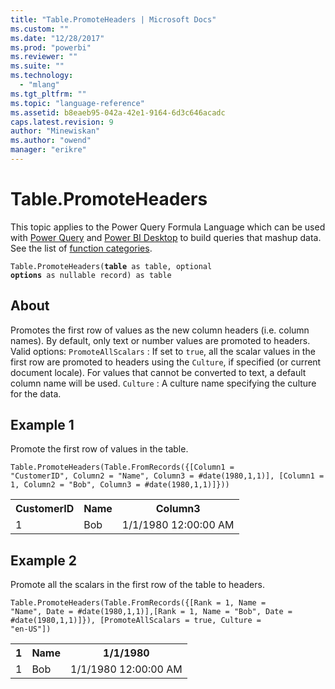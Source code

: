 ```yaml
---
title: "Table.PromoteHeaders | Microsoft Docs"
ms.custom: ""
ms.date: "12/28/2017"
ms.prod: "powerbi"
ms.reviewer: ""
ms.suite: ""
ms.technology: 
  - "mlang"
ms.tgt_pltfrm: ""
ms.topic: "language-reference"
ms.assetid: b8eaeb95-042a-42e1-9164-6d3c646acadc
caps.latest.revision: 9
author: "Minewiskan"
ms.author: "owend"
manager: "erikre"
---
```

# Table.PromoteHeaders
This topic applies to the Power Query Formula Language which can be used with [Power Query](https://support.office.com/article/Introduction-to-Microsoft-Power-Query-for-Excel-6E92E2F4-2079-4E1F-BAD5-89F6269CD605) and [Power BI Desktop](http://go.microsoft.com/fwlink/p/?LinkId=618607) to build queries that mashup data. See the list of [function categories](https://msdn.microsoft.com/en-us/library/mt211003.aspx).  
  
<code>Table.PromoteHeaders(<b>table</b> as table, optional <b>options</b> as nullable record) as table</code>  
## About  
Promotes the first row of values as the new column headers (i.e. column names). By default, only text or number values are promoted to headers. Valid options: <code>PromoteAllScalars</code> : If set to <code>true</code>, all the scalar values in the first row are promoted to headers using the <code>Culture</code>, if specified (or current document locale). For values that cannot be converted to text, a default column name will be used.  <code>Culture</code> : A culture name specifying the culture for the data.   
  
## Example 1  
Promote the first row of values in the table.  
  
<code>Table.PromoteHeaders(Table.FromRecords({[Column1 = "CustomerID", Column2 = "Name", Column3 = #date(1980,1,1)], [Column1 = 1, Column2 = "Bob", Column3 = #date(1980,1,1)]}))</code>  
  
<table> <tr> <th>CustomerID</th> <th>Name</th> <th>Column3</th> </tr> <tr> <td>1</td> <td>Bob</td> <td>1/1/1980 12:00:00 AM</td> </tr> </table>  
  
## Example 2  
Promote all the scalars in the first row of the table to headers.  
  
<code>Table.PromoteHeaders(Table.FromRecords({[Rank = 1, Name = "Name", Date = #date(1980,1,1)],[Rank = 1, Name = "Bob", Date = #date(1980,1,1)]}), [PromoteAllScalars = true, Culture = "en-US"])</code>  
  
<table> <tr> <th>1</th> <th>Name</th> <th>1/1/1980</th> </tr> <tr> <td>1</td> <td>Bob</td> <td>1/1/1980 12:00:00 AM</td> </tr> </table>